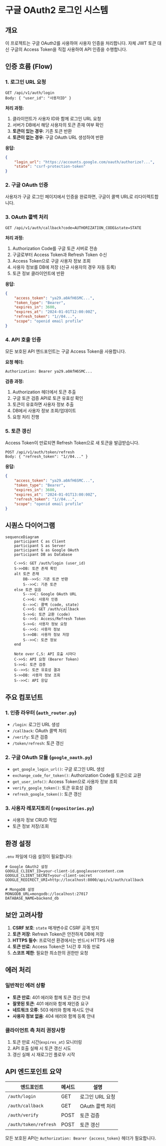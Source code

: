 # 구글 OAuth2 로그인 시스템

## 개요
이 프로젝트는 구글 OAuth2를 사용하여 사용자 인증을 처리합니다. 자체 JWT 토큰 대신 구글의 Access Token을 직접 사용하여 API 인증을 수행합니다.

## 인증 흐름 (Flow)

### 1. 로그인 URL 요청
```
GET /api/v1/auth/login
Body: { "user_id": "사용자ID" }
```

**처리 과정:**
1. 클라이언트가 사용자 ID와 함께 로그인 URL 요청
2. 서버가 DB에서 해당 사용자의 토큰 존재 여부 확인
3. **토큰이 있는 경우**: 기존 토큰 반환
4. **토큰이 없는 경우**: 구글 OAuth URL 생성하여 반환

**응답:**
```json
{
    "login_url": "https://accounts.google.com/oauth/authorize?...",
    "state": "csrf-protection-token"
}
```

### 2. 구글 OAuth 인증
사용자가 구글 로그인 페이지에서 인증을 완료하면, 구글이 콜백 URL로 리다이렉트합니다.

### 3. OAuth 콜백 처리
```
GET /api/v1/auth/callback?code=AUTHORIZATION_CODE&state=STATE
```

**처리 과정:**
1. Authorization Code를 구글 토큰 서버로 전송
2. 구글로부터 Access Token과 Refresh Token 수신
3. Access Token으로 구글 사용자 정보 조회
4. 사용자 정보를 DB에 저장 (신규 사용자의 경우 자동 등록)
5. 토큰 정보 클라이언트에 반환

**응답:**
```json
{
    "access_token": "ya29.a0AfH6SMC...",
    "token_type": "Bearer",
    "expires_in": 3600,
    "expires_at": "2024-01-01T12:00:00Z",
    "refresh_token": "1//04...",
    "scope": "openid email profile"
}
```

### 4. API 호출 인증
모든 보호된 API 엔드포인트는 구글 Access Token을 사용합니다.

**요청 헤더:**
```
Authorization: Bearer ya29.a0AfH6SMC...
```

**검증 과정:**
1. Authorization 헤더에서 토큰 추출
2. 구글 토큰 검증 API로 토큰 유효성 확인
3. 토큰이 유효하면 사용자 정보 추출
4. DB에서 사용자 정보 조회/업데이트
5. 요청 처리 진행

### 5. 토큰 갱신
Access Token이 만료되면 Refresh Token으로 새 토큰을 발급받습니다.

```
POST /api/v1/auth/token/refresh
Body: { "refresh_token": "1//04..." }
```

**응답:**
```json
{
    "access_token": "ya29.a0AfH6SMC...",
    "token_type": "Bearer",
    "expires_in": 3600,
    "expires_at": "2024-01-01T13:00:00Z",
    "refresh_token": "1//04...",
    "scope": "openid email profile"
}
```

## 시퀀스 다이어그램

```mermaid
sequenceDiagram
    participant C as Client
    participant S as Server
    participant G as Google OAuth
    participant DB as Database

    C->>S: GET /auth/login (user_id)
    S->>DB: 토큰 존재 확인
    alt 토큰 존재
        DB-->>S: 기존 토큰 반환
        S-->>C: 기존 토큰
    else 토큰 없음
        S-->>C: Google OAuth URL
        C->>G: 사용자 인증
        G-->>C: 콜백 (code, state)
        C->>S: GET /auth/callback
        S->>G: 토큰 교환 (code)
        G-->>S: Access/Refresh Token
        S->>G: 사용자 정보 요청
        G-->>S: 사용자 정보
        S->>DB: 사용자 정보 저장
        S-->>C: 토큰 정보
    end

    Note over C,S: API 호출 시마다
    C->>S: API 요청 (Bearer Token)
    S->>G: 토큰 검증
    G-->>S: 토큰 유효성 결과
    S->>DB: 사용자 정보 조회
    S-->>C: API 응답
```

## 주요 컴포넌트

### 1. 인증 라우터 (`auth_router.py`)
- `/login`: 로그인 URL 생성
- `/callback`: OAuth 콜백 처리
- `/verify`: 토큰 검증
- `/token/refresh`: 토큰 갱신

### 2. 구글 OAuth 모듈 (`google_oauth.py`)
- `get_google_login_url()`: 구글 로그인 URL 생성
- `exchange_code_for_token()`: Authorization Code를 토큰으로 교환
- `get_user_info()`: Access Token으로 사용자 정보 조회
- `verify_google_token()`: 토큰 유효성 검증
- `refresh_google_token()`: 토큰 갱신

### 3. 사용자 레포지토리 (`repositories.py`)
- 사용자 정보 CRUD 작업
- 토큰 정보 저장/조회

## 환경 설정

`.env` 파일에 다음 설정이 필요합니다:

```env
# Google OAuth2 설정
GOOGLE_CLIENT_ID=your-client-id.googleusercontent.com
GOOGLE_CLIENT_SECRET=your-client-secret
GOOGLE_REDIRECT_URI=http://localhost:8000/api/v1/auth/callback

# MongoDB 설정
MONGODB_URL=mongodb://localhost:27017
DATABASE_NAME=backend_db
```

## 보안 고려사항

1. **CSRF 보호**: `state` 매개변수로 CSRF 공격 방지
2. **토큰 저장**: Refresh Token은 안전하게 DB에 저장
3. **HTTPS 필수**: 프로덕션 환경에서는 반드시 HTTPS 사용
4. **토큰 만료**: Access Token은 1시간 후 자동 만료
5. **스코프 제한**: 필요한 최소한의 권한만 요청

## 에러 처리

### 일반적인 에러 상황
- **토큰 만료**: 401 에러와 함께 토큰 갱신 안내
- **잘못된 토큰**: 401 에러와 함께 재인증 요구
- **네트워크 오류**: 503 에러와 함께 재시도 안내
- **사용자 정보 없음**: 404 에러와 함께 등록 안내

### 클라이언트 측 처리 권장사항
1. 토큰 만료 시간(`expires_at`) 모니터링
2. API 호출 실패 시 토큰 갱신 시도
3. 갱신 실패 시 재로그인 플로우 시작

## API 엔드포인트 요약

| 엔드포인트 | 메서드 | 설명 |
|-----------|--------|------|
| `/auth/login` | GET | 로그인 URL 요청 |
| `/auth/callback` | GET | OAuth 콜백 처리 |
| `/auth/verify` | POST | 토큰 검증 |
| `/auth/token/refresh` | POST | 토큰 갱신 |

모든 보호된 API는 `Authorization: Bearer {access_token}` 헤더가 필요합니다. 